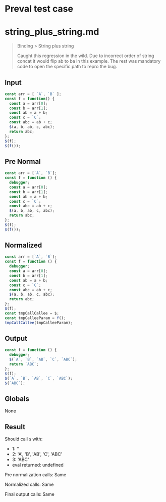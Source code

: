 # Preval test case

# string_plus_string.md

> Binding > String plus string
>
> Caught this regression in the wild. Due to incorrect order of string concat it would flip ab to ba in this example.
> The rest was mandatory code to open the specific path to repro the bug.

## Input

`````js filename=intro
const arr = [ `A`, `B` ];
const f = function() {
  const a = arr[0];
  const b = arr[1];
  const ab = a + b;
  const c = `C`;
  const abc = ab + c;
  $(a, b, ab, c, abc);
  return abc;
};
$(f);
$(f());
`````

## Pre Normal

`````js filename=intro
const arr = [`A`, `B`];
const f = function () {
  debugger;
  const a = arr[0];
  const b = arr[1];
  const ab = a + b;
  const c = `C`;
  const abc = ab + c;
  $(a, b, ab, c, abc);
  return abc;
};
$(f);
$(f());
`````

## Normalized

`````js filename=intro
const arr = [`A`, `B`];
const f = function () {
  debugger;
  const a = arr[0];
  const b = arr[1];
  const ab = a + b;
  const c = `C`;
  const abc = ab + c;
  $(a, b, ab, c, abc);
  return abc;
};
$(f);
const tmpCallCallee = $;
const tmpCalleeParam = f();
tmpCallCallee(tmpCalleeParam);
`````

## Output

`````js filename=intro
const f = function () {
  debugger;
  $(`A`, `B`, `AB`, `C`, `ABC`);
  return `ABC`;
};
$(f);
$(`A`, `B`, `AB`, `C`, `ABC`);
$(`ABC`);
`````

## Globals

None

## Result

Should call `$` with:
 - 1: '<function>'
 - 2: 'A', 'B', 'AB', 'C', 'ABC'
 - 3: 'ABC'
 - eval returned: undefined

Pre normalization calls: Same

Normalized calls: Same

Final output calls: Same
